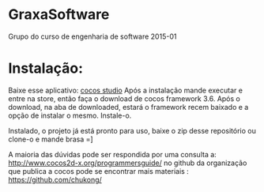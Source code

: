 # GraxaSoftware
Grupo do curso de engenharia de software 2015-01

<h1>Instalação:</h1>
Baixe esse aplicativo: <a href="http://www.cocos2d-x.org/filedown/CocosForWin-v2.2.6.exe">cocos studio</a>
Após a instalação mande executar e entre na store, então faça o download de cocos framework 3.6.
Após o download, na aba de downloaded, estará o framework recem baixado e a opção de instalar o mesmo. Instale-o.

Instalado, o projeto já está pronto para uso, baixe o zip desse repositório ou clone-o e mande brasa =]

A maioria das dúvidas pode ser respondida por uma consulta a:
http://www.cocos2d-x.org/programmersguide/
no github da organização que publica a cocos pode se encontrar mais materiais : 
https://github.com/chukong/
